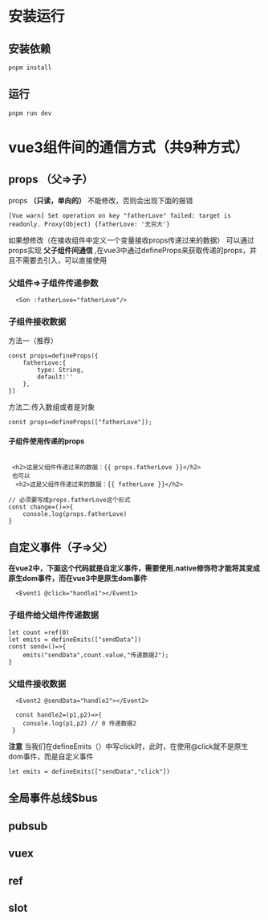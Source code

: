 # 安装运行

## 安装依赖
```
pnpm install
```

## 运行
```
pnpm run dev
```

# vue3组件间的通信方式（共9种方式）

## props （父=>子）
props **（只读，单向的）** 不能修改，否则会出现下面的报错 
```
[Vue warn] Set operation on key "fatherLove" failed: target is readonly. Proxy(Object) {fatherLove: '无穷大'}
```
如果想修改（在接收组件中定义一个变量接收props传递过来的数据）
可以通过props实现 **父子组件间通信** ,在vue3中通过defineProps来获取传递的props，并且不需要去引入，可以直接使用

### 父组件=>子组件传递参数
```
  <Son :fatherLove="fatherLove"/>
```
### 子组件接收数据 
方法一（推荐）
```
const props=defineProps({
    fatherLove:{
        type: String,
        default:''
    },
})
```

方法二:传入数组或者是对象
```
const props=defineProps(["fatherLove"]);

```
#### 子组件使用传递的props
```

 <h2>这是父组件传递过来的数据：{{ props.fatherLove }}</h2>
 也可以
  <h2>这是父组件传递过来的数据：{{ fatherLove }}</h2>
```

```
// 必须要写成props.fatherLove这个形式
const change=()=>{
    console.log(props.fatherLove)
}
```


## 自定义事件（子=>父）
**在vue2中，下面这个代码就是自定义事件，需要使用.native修饰符才能将其变成原生dom事件，而在vue3中是原生dom事件**
```
  <Event1 @click="handle1"></Event1>
```

### 子组件给父组件传递数据
```
let count =ref(0)
let emits = defineEmits(["sendData"])
const send=()=>{
    emits("sendData",count.value,"传递数据2");
}
```

### 父组件接收数据
```
  <Event2 @sendData="handle2"></Event2>

  const handle2=(p1,p2)=>{
    console.log(p1,p2) // 0 传递数据2
 }
```

**注意**
当我们在defineEmits（）中写click时，此时，在使用@click就不是原生dom事件，而是自定义事件
```
let emits = defineEmits(["sendData","click"])
```

## 全局事件总线$bus


## pubsub

## vuex

## ref

## slot


